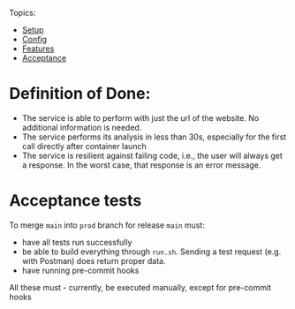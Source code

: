 
Topics:

- [Setup](setup.md)
- [Config](config.md)
- [Features](features.md)
- [Acceptance](acceptance.md)

# Definition of Done:

- The service is able to perform with just the url of the website. No additional information is needed.
- The service performs its analysis in less than 30s, especially for the first call directly after container launch
- The service is resilient against failing code, i.e., the user will always get a response. 
  In the worst case, that response is an error message.
  

# Acceptance tests

To merge `main` into `prod` branch for release `main` must:

- have all tests run successfully
- be able to build everything through `run.sh`. Sending a test request (e.g. with Postman) does return proper data.
- have running pre-commit hooks

All these must - currently, be executed manually, except for pre-commit hooks